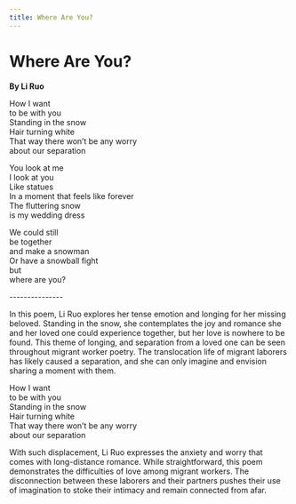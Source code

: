 ```yaml
---
title: Where Are You?
---
```


# Where Are You?
**By Li Ruo**

How I want<br />
to be with you<br />
Standing in the snow<br />
Hair turning white<br />
That way there won’t be any worry<br />
about our separation<br />

You look at me<br />
I look at you<br />
Like statues<br />
In a moment that feels like forever<br />
The fluttering snow<br />
is my wedding dress<br />

We could still<br />
be together<br />
and make a snowman<br />
Or have a snowball fight<br />
but<br />
where are you?<br />

---------------<br />

In this poem, Li Ruo explores her tense emotion and longing for her missing beloved. Standing in the snow, she contemplates the joy and romance she and her loved one could experience together, but her love is nowhere to be found. This theme of longing, and separation from a loved one can be seen throughout migrant worker poetry. The translocation life of migrant laborers has likely caused a separation, and she can only imagine and envision sharing a moment with them.

How I want<br />
to be with you<br />
Standing in the snow<br />
Hair turning white<br />
That way there won’t be any worry<br />
about our separation<br />

With such displacement, Li Ruo expresses the anxiety and worry that comes with long-distance romance. While straightforward, this poem demonstrates the difficulties of love among migrant workers. The disconnection between these laborers and their partners pushes their use of imagination to stoke their intimacy and remain connected from afar. 

